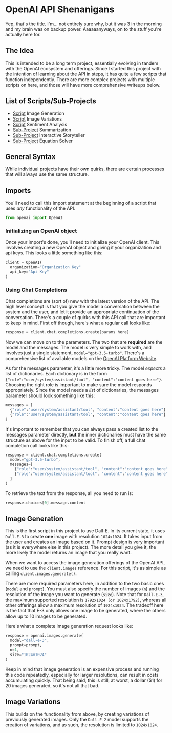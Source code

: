 # OpenAI API Shenanigans

Yep, that's the title. I'm... not entirely sure why, but it was 3 in the morning and my brain was on backup power. Aaaaaanyways, on to the stuff you're actually here for.

## The Idea
This is intended to be a long term project, essentially evolving in tandem with the OpenAI ecosystem and offerings. Since I started this project with the intention of learning about the API in steps, it has quite a few scripts that function independently. There are more complex projects with multiple scripts on here, and those will have more comprehensive writeups below.

## List of Scripts/Sub-Projects
- [Script](https://github.com/SamarthK1239/OpenAI-Api-Shenanigans/blob/main/OpenAI-API/image_generator.py) Image Generation
- [Script](https://github.com/SamarthK1239/OpenAI-Api-Shenanigans/blob/main/OpenAI-API/image_variation.py) Image Variations
- [Script](https://github.com/SamarthK1239/OpenAI-Api-Shenanigans/blob/main/OpenAI-API/SentimentAnalyzer.py) Sentiment Analysis
- [Sub-Project](https://github.com/SamarthK1239/OpenAI-Api-Shenanigans/tree/main/OpenAI-API/Summarizer) Summarization
- [Sub-Project](https://github.com/SamarthK1239/OpenAI-Api-Shenanigans/tree/main/OpenAI-API/Storyteller) Interactive Storyteller
- [Sub-Project](https://github.com/SamarthK1239/OpenAI-Api-Shenanigans/tree/main/OpenAI-API/EquationSolver) Equation Solver

## General Syntax
While individual projects have their own quirks, there are certain processes that will always use the same structure.

## Imports
You'll need to call this import statement at the beginning of a script that uses _any_ functionality of the API.
``` python
from openai import OpenAI
```

### Initializing an OpenAI object
Once your import's done, you'll need to initialize your OpenAI client. This involves creating a new OpenAI object and giving it your organization and api keys. This looks a little something like this:
``` python
client = OpenAI(
  organization="Organization Key"
  api_key="Api Key"
)
```

### Using Chat Completions
Chat completions are (sort of) new with the latest version of the API. The high level concept is that you give the model a conversation between the system and the user, and let it provide an appropriate continuation of the conversation. There's a couple of quirks with this API call that are important to keep in mind. First off though, here's what a regular call looks like:
```python
response = client.chat.completions.create(params here)
```
Now we can move on to the parameters. The two that are __required__ are the model and the messages. The model is very simple to work with, and involves just a single statement, ```model="gpt-3.5-turbo"```. There's a comprehensive list of available models on the [OpenAI Platform Website](https://platform.openai.com/docs/models).

As for the messages parameter, it's a little more tricky. The model _expects_ a list of dictionaries. Each dictionary is in the form ```{"role":"user/system/assistant/tool", "content":"content goes here"}```. Choosing the right role is important to make sure the model responds appropriately. Since the model needs a _list_ of dictionaries, the messages parameter should look something like this:
``` python
messages = [
  {"role":"user/system/assistant/tool", "content":"content goes here"}
  {"role":"user/system/assistant/tool", "content":"content goes here"}
]
```
It's important to remember that you can always pass a created list to the messages parameter directly, __but__ the inner dictionaries must have the same structure as above for the input to be valid. To finish off, a full chat completion call looks like this:
```python
response = client.chat.completions.create(
  model="gpt-3.5-turbo",
  messages=[
    {"role":"user/system/assistant/tool", "content":"content goes here"}
    {"role":"user/system/assistant/tool", "content":"content goes here"}
  ]
)
```

To retrieve the text from the response, all you need to run is:
```python
response.choices[0].message.content
```

## Image Generation
This is the first script in this project to use Dall-E. In its current state, it uses ```Dall-E-3``` to create __one__ image with resolution ```1024x1024```. It takes input from the user and creates an image based on it. Prompt design is very important (as it is everywhere else in this project). The more detail you give it, the more likely the model returns an image that you really want.

When we want to access the image generation offerings of the OpenAI API, we need to use the ```client.images``` reference. For this script, it's as simple as calling ```client.images.generate()```.

There are more required parameters here, in addition to the two basic ones (```model``` and ```prompt```). You must also specify the number of images (```n```) and the resolution of the image you want to generate (```size```). Note that for ```Dall-E-3```, the maximum supported resolution is ```1792x1024 (or 1024x1792)```, whereas all other offerings allow a maximum resolution of ```1024x1024```. The tradeoff here is the fact that E-3 only allows one image to be generated, where the others allow up to 10 images to be generated.

Here's what a complete image generation request looks like:
```python
response = openai.images.generate(
  model="dall-e-3",
  prompt=prompt,
  n=1,
  size="1024x1024"
)
```
Keep in mind that image generation is an expensive process and running this code repeatedly, especially for larger resolutions, can result in costs accumulating quickly. That being said, this is still, at worst, a dollar ($1) for 20 images generated, so it's not all that bad.

## Image Variations
This builds on the functionality from above, by creating variations of previously generated images. Only the ```Dall-E-2``` model supports the creation of variations, and as such, the resolution is limited to ```1024x1024```.
